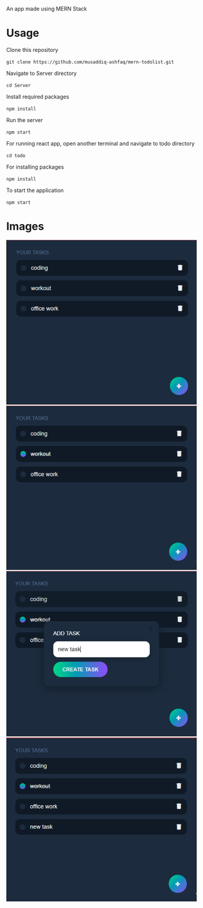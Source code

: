 An app made using MERN Stack

# Usage

Clone this repository

`git clone https://github.com/musaddiq-ashfaq/mern-todolist.git`

Navigate to Server directory

`cd Server`

Install required packages

`npm install`

Run the server

`npm start`

For running react app, open another terminal and navigate to todo directory

`cd todo`

For installing packages

`npm install`

To start the application

`npm start`

# Images

![Image](Images/capture.png)
![Image](Images/capture2.png)
![Image](Images/capture3.png)
![Image](Images/capture4.png)
